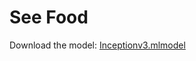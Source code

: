 # See Food

Download the model: [Inceptionv3.mlmodel](https://docs-assets.developer.apple.com/coreml/models/Inceptionv3.mlmodel)
